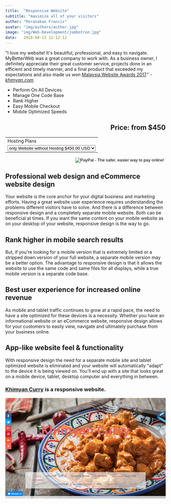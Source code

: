 ```yaml
---
title:  "Responsive Website"
subtitle: "maximize all of your visitors"
author: "Peranakan Francis"
avatar: "img/authors/author.jpg"
image: "img/Web-Development/jumbotron.jpg"
date:   2018-08-13 12:12:12
---
```


"I love my website! It's beautiful, professional, and easy to navigate. MyBetterWeb was a great company to work with. As a business owner, I definitely appreciate their great customer service, projects done in an efficient and timely manner, and a final product that exceeded my expectations and also made us won <a href="http://www.mwa.my/2017/may/khimyan-curry-a-malaysian-born-curry-paste" target="_blank">Malaysia Website Awards 2017</a>." -<a href="https://khimyan.com" target="_blank"><i>khimyan.com</i></a>

- Perform On All Devices
- Manage One Code Base
- Rank Higher
- Easy Mobile Checkout
- Mobile Optimized Speeds

<div style="text-align: right">
<h2>Price: from $450</h2></div>
<div align="right">
<form action="https://www.paypal.com/cgi-bin/webscr" method="post" target="_top">
<input type="hidden" name="cmd" value="_s-xclick">
<input type="hidden" name="hosted_button_id" value="F8JHFYXCCQX2S">
<table>
<tr><td><input type="hidden" name="on0" value="Hosting Plans">Hosting Plans</td></tr><tr><td><select name="os0">
	<option value="only Website without Hosting">only Website without Hosting $450.00 USD</option>
	<option value="with 1 year Hosting">with 1 year Hosting $500.00 USD</option>
</select> </td></tr>
</table>
<input type="hidden" name="currency_code" value="USD">
<input type="image" src="https://www.paypalobjects.com/en_US/i/btn/btn_buynowCC_LG.gif" border="0" name="submit" alt="PayPal - The safer, easier way to pay online!">
<img alt="" border="0" src="https://www.paypalobjects.com/en_US/i/scr/pixel.gif" width="1" height="1">
</form>
</div>

## Professional web design and eCommerce website design
Your website is the core anchor for your digital business and marketing efforts. Having a great website user experience requires understanding the problems different visitors have to solve. And there is a difference between responsive design and a completely separate mobile website. Both can be beneficial at times. If you want the same content on your mobile website as on your desktop of your website, responsive design is the way to go.

## Rank higher in mobile search results
But, if you're looking for a mobile version that is extremely limited or a stripped down version of your full website, a separate mobile version may be a better option. The advantage to responsive design is that it allows the website to use the same code and same files for all displays, while a true mobile version is a separate code base.

## Best user experience for increased online revenue
As mobile and tablet traffic continues to grow at a rapid pace, the need to have a site optimized for these devices is a necessity. Whether you have an informational website or an eCommerce website, responsive design allows for your customers to easily view, navigate and ultimately purchase from your business online.

## App-like website feel & functionality
With responsive design the need for a separate mobile site and tablet optimized website is eliminated and your website will automatically "adapt" to the device it is being viewed on. You'll end up with a site that looks great on a mobile device, tablet, desktop computer and everything in between.

### [Khimyan Curry](https://khimyan.com) is a responsive website.
<div class="img">
<a href="https://khimyan.com" target="_blank"><img src="img/Web-Development/khimyan.png" width="640"></div>
<br/>
